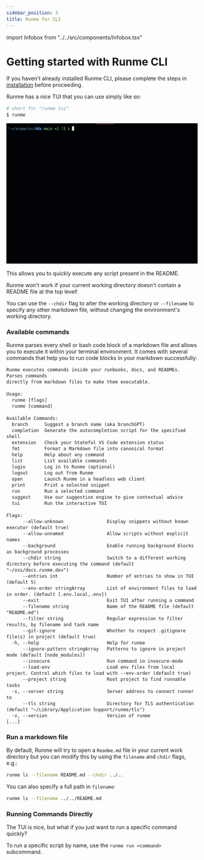 ```yaml
---
sidebar_position: 3
title: Runme for CLI
---
```


import Infobox from "../../src/components/Infobox.tsx"

# Getting started with Runme CLI

<Infobox type="sidenote" title="Install Runme">

If you haven't already installed Runme CLI, please complete the steps in [installation](/install) before proceeding.

</Infobox>

Runme has a nice TUI that you can use simply like so:

```sh
# short for "runme tui"
$ runme
```

![Runme TUI Usage](../../static/img/runme-tui.gif)

This allows you to quickly execute any script present in the README.

<Infobox type="warning" title="Warning!">

Runme won't work if your current working directory doesn't contain a README file at the top level!

You can use the `--chdir` flag to alter the working directory or `--filename` to specify any other markdown file, without changing the environment's working directory.

</Infobox>

### Available commands

Runme parses every shell or bash code block of a markdown file and allows you to execute it within your terminal environment. It comes with several commands that help you to run code blocks in your markdown successfully:

```text
Runme executes commands inside your runbooks, docs, and READMEs. Parses commands
directly from markdown files to make them executable.

Usage:
  runme [flags]
  runme [command]

Available Commands:
  branch      Suggest a branch name (aka branchGPT)
  completion  Generate the autocompletion script for the specified shell
  extension   Check your Stateful VS Code extension status
  fmt         Format a Markdown file into canonical format
  help        Help about any command
  list        List available commands
  login       Log in to Runme (optional)
  logout      Log out from Runme
  open        Launch Runme in a headless web client
  print       Print a selected snippet
  run         Run a selected command
  suggest     Use our suggestion engine to give contextual advice
  tui         Run the interactive TUI

Flags:
      --allow-unknown                Display snippets without known executor (default true)
      --allow-unnamed                Allow scripts without explicit names
      --background                   Enable running background blocks as background processes
      --chdir string                 Switch to a different working directory before executing the command (default "~/oss/docs.runme.dev")
      --entries int                  Number of entries to show in TUI (default 5)
      --env-order stringArray        List of environment files to load in order. (default [.env.local,.env])
      --exit                         Exit TUI after running a command
      --filename string              Name of the README file (default "README.md")
      --filter string                Regular expression to filter results, by filename and task name
      --git-ignore                   Whether to respect .gitignore file(s) in project (default true)
  -h, --help                         Help for runme
      --ignore-pattern stringArray   Patterns to ignore in project mode (default [node_modules])
      --insecure                     Run command in insecure-mode
      --load-env                     Load env files from local project. Control which files to load with --env-order (default true)
      --project string               Root project to find runnable tasks
  -s, --server string                Server address to connect runner to
      --tls string                   Directory for TLS authentication (default "~/Library/Application Support/runme/tls")
  -v, --version                      Version of runme
[...]
```

### Run a markdown file

By default, Runme will try to open a `Readme.md` file in your current work directory but you can modify this by using the `filename` and `chdir` flags, e.g.:

```sh
runme ls --filename README.md --chdir ../..
```

You can also specify a full path in `filename`:

```sh
runme ls --filename ../../README.md
```

### Running Commands Directly

The TUI is nice, but what if you just want to run a specific command quickly?

To run a specific script by name, use the `runme run <command>` subcommand.
